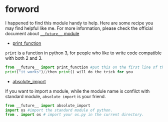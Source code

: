 # forword
I happened to find this module handy to help. Here are some recipe you may find helpful like me. For more information, please check the official document about [```__future__``` module](https://docs.python.org/2/library/__future__.html)

* [print_function](https://www.python.org/dev/peps/pep-3105/)

```print``` is a function in python 3, for people who like to write code compatible with both 2 and 3.

```py
from __future__ import print_function #put this on the first line of the file
print("it works")//then print() will do the trick for you
```

* [absolute_import](https://www.python.org/dev/peps/pep-0328/)

If you want to import a module, while the module name is confilct with standard module, ```absolute import``` is your friend.

```py
from __future__ import absolute_import
import os #import the standard module of python.
from . import os # import your os.py in the current directory.
```
